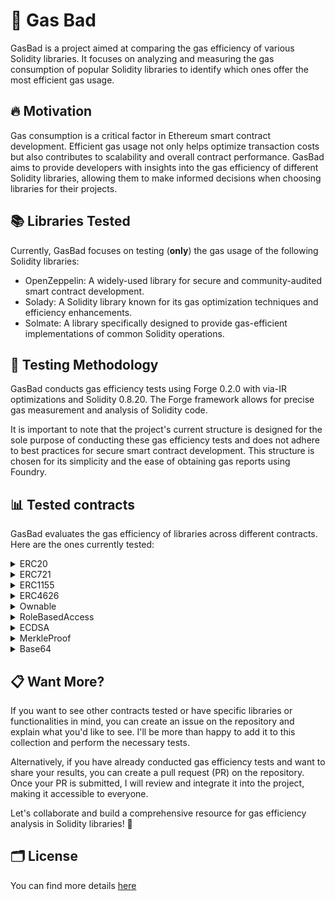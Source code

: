 # 👾 Gas Bad

GasBad is a project aimed at comparing the gas efficiency of various Solidity libraries. It focuses on analyzing and measuring the gas consumption of popular Solidity libraries to identify which ones offer the most efficient gas usage.

## 🔥 Motivation

Gas consumption is a critical factor in Ethereum smart contract development. Efficient gas usage not only helps optimize transaction costs but also contributes to scalability and overall contract performance. GasBad aims to provide developers with insights into the gas efficiency of different Solidity libraries, allowing them to make informed decisions when choosing libraries for their projects.

## 📚 Libraries Tested

Currently, GasBad focuses on testing (**only**) the gas usage of the following Solidity libraries:

- OpenZeppelin: A widely-used library for secure and community-audited smart contract development.
- Solady: A Solidity library known for its gas optimization techniques and efficiency enhancements.
- Solmate: A library specifically designed to provide gas-efficient implementations of common Solidity operations.

## 🧪 Testing Methodology

GasBad conducts gas efficiency tests using Forge 0.2.0 with via-IR optimizations and Solidity 0.8.20. The Forge framework allows for precise gas measurement and analysis of Solidity code.

It is important to note that the project's current structure is designed for the sole purpose of conducting these gas efficiency tests and does not adhere to best practices for secure smart contract development. This structure is chosen for its simplicity and the ease of obtaining gas reports using Foundry.

## 📊 Tested contracts

GasBad evaluates the gas efficiency of libraries across different contracts. Here are the ones currently tested:

<details>
<summary>ERC20</summary>


Gas consumption evaluation of ERC20 token-related operations provided by the tested libraries. By comparing gas usage, developers can make informed decisions about the most efficient library for ERC20 functionality.

**Gas Usage Comparison**:

| Function Name | Solmate | Solady | OpenZeppelin | Gas Efficiency |
|---------------|--------------|-------------|------------------|-----------|
| allowance     | 808          | 768         | 788              | Solady    |
| approve       | 24310        | 24268       | 24387            | Solady    |
| decimals      | 265          | 257         | 262              | Solady    |
| name          | 2901         | 529         | 2823             | Solady    |
| symbol        | 3083         | 738         | 2985             | Solady    |
| totalSupply   | 2321         | 2319        | 2324             | Solady    |
| transfer      | 29567        | 29541       | 29666            | Solady    |
| transferFrom  | 20234        | 20021       | 21828            | Solady    |


</details>

<details>
<summary>ERC721</summary>

Gas consumption evaluation of ERC721 token-related operations provided by the tested libraries. By comparing gas usage, developers can make informed decisions about the most efficient library for ERC721 functionality.

**Gas Usage Comparison**:

| Function Name   | Solmate | Solady | OpenZeppelin | Gas Efficiency |
|-----------------|---------|--------|--------------|----------------|
| approve         | 22667   | 22444  | 23030        | Solady         |
| balanceOf       | 2663    | 2618   | 2663         | Solady         |
| burn            | 4234    | 4181   | 4511         | Solady         |
| getApproved     | 412     | 545    | 699          | Solmate        |
| isApprovedForAll| 2915    | 2807   | 2915         | Solady         |
| mint            | 46894   | 46678  | 47149        | Solady         |
| name            | 2928    | 549    | 565          | Solady         |
| setApprovalForAll| 24602  | 24477  | 24626        | Solady         |
| symbol          | 3134    | 747    | 768          | Solady         |
| tokenURI        | 850     | 835    | 850          | Solady         |
| transferFrom    | 22515   | 20319  | 23352        | Solady         |

</details>

<details>
<summary>ERC1155</summary>

Gas consumption evaluation of ERC1155 token-related operations provided by the tested libraries. By comparing gas usage, developers can make informed decisions about the most efficient library for ERC1155 functionality.

**Gas Usage Comparison**:

| Function Name   | OpenZeppelin | Solady | Solmate | Gas Efficiency |
|-----------------|-----------|---------------|----------------|----------------|
| balanceOf       | 2547      | 2407          | 2485           | Solady  |
| balanceOfBatch  | 16106     | 12566         | 14317          | Solady  |
| burn            | 8784      | 8064          | 8156           | Solady  |
| burnBatch       | 36684     | 33635         | 35648          | Solady  |
| isApprovedForAll| 778       | 681           | 783            | Solady  |
| mint            | 28155     | 27712         | 27871          | Solady  |
| mintBatch       | 124178    | 121891        | 124104         | Solady  |
| safeBatchTransferFrom | 151145 | 146637    | 148209         | Solady  |
| safeTransferFrom | 34027    | 33141         | 33458          | Solady  |
| setApprovalForAll | 24506   | 24367         | 24487          | Solady  |
| uri             | 2945      | 540           | 566            | Solady  |


</details>

<details>
<summary>ERC4626</summary>

Gas consumption evaluation of ERC4626 vault-related operations provided by the tested libraries. By comparing gas usage, developers can make informed decisions about the most efficient library for ERC4626 functionality.

**Gas Usage Comparison**:

| Function Name   | OpenZeppelin | Solady | Solmate | Gas Efficiency |
|-----------------|-----------|---------------|----------------|----------------|
| balanceOf       | 756       | 705           | 707            | Solady |
| convertToAssets | 1544      | 1286          | 361 - 1424     | Solmate if totalSupply is zero else Solady |
| deposit         | 62699     | 60093         | 59628          | Solmate        |
| mint            | 62802     | 60199         | 59652          | Solmate        |
| name            | 2886      | 2840          | 2922           | Solady         |
| previewDeposit  | 2119      | 1875          | 1972           | Solady         |
| previewWithdraw | 1666      | 1396          | 1497           | Solady         |
| redeem          | 24849     | 23901         | 23944          | Solady         |
| symbol          | 3226      | 3195          | 3252           | Solady         |
| totalAssets     | 1139      | 912           | 1133           | Solady         |
| totalSupply     | 383       | 380           | 380            | Solmate/Solady | 
| withdraw        | 25958     | 24792         | 23922          | Solmate        |

</details>

<details>
<summary>Ownable</summary>

Gas consumption evaluation of Ownable related operations provided by the tested libraries. By comparing gas usage, developers can make informed decisions about the most efficient library for this functionality.

**Gas Usage Comparison**:

| Function Name     | OpenZeppelin | Solady | Solmate | Gas Efficiency |
|-------------------|---------------|------------------|--------------------|----------------|
| owner             | 2298          | 2355             | 2279               | Solmate      |
| renounceOwnership | 5486          | 5472             | -                  | Solady  |
| transferOwnership | 6955          | 7002             | 6785               | Solmate |


</details>

<details>
<summary>RoleBasedAccess</summary>

Gas consumption evaluation of RoleBasedAccess contracts related operations provided by the tested libraries. By comparing gas usage, developers can make informed decisions about the most efficient library for this functionality.

> Note: *In order to be specific, it uses the following contracts for comparisons:*
> 1. **AccessControl.sol** from Openzeppelin
> 2. **OwnableRoles** from Solady
> 3. **RolesAuthority** from Solmate
> 
**Gas Usage Comparison**:

| Function Name     | OpenZeppelin | Solady            | Solmate            | Gas Efficiency |
|-------------------|---------------|------------------|--------------------|----------------|
| owner             | 2363          | 2546             | 2444               | OpenZeppelin   |
| grantRole         | 29178         | 26096            | 18915              | Solmate        |
| revokeRole        | 7146          | 6323             | 18915              | Solady         |


</details>

<details>
<summary>ECDSA</summary>

Gas consumption evaluation of ECDSA related operations provided by the tested libraries. By comparing gas usage, developers can make informed decisions about the most efficient library for this functionalities.

**Gas Usage Comparison**:

| Function Name   | OpenZeppelin | Solady | Solmate | Gas Efficiency |
|-----------------|-----------|---------------|----------------|----------------|
| recover       | 3935      | 3741          | -           | Solady  |
| toEthSignedMessage  | 252     | 255         | -          | OpenZeppelin  |

</details>

<details>
<summary>MerkleProof</summary>

Gas consumption evaluation of  contracts related operations provided by the tested libraries. By comparing gas usage, developers can make informed decisions about the most efficient library for this functionality.

> Note: *As gas consumption of **verify** function depends on proof size there several test for each function with different amounts of elements in proof and corresponding amount of leafs(elements in tree)*
> 1. 5 elements in the proof = 32 leafs in tree
> 1. 10 elements in the proof = 1024 leafs in tree
> 1. 15 elements in the proof = 32668 leafs in tree

**Gas Usage Comparison**:

| Function Name              | OpenZeppelin | Solady | Solmate | Gas Efficiency |
|----------------------------|-----------|---------------|----------------|----------------|
| verify_5_elements          | 2554      | 1783          | -              | Solady         |
| verify_10_elements         | 4444      | 2863          | -              | Solady         |
| verify_15_elements         | 6340      | 3943          | -              | Solady         |
| verifyCalldata_5_elements  | 1685      | 1204          | 1095           | Solmate        |
| verifyCalldata_10_elements | 2916      | 1929          | 1820           | Solmate        |
| verifyCalldata_15_elements | 4159      | 2654          | 2545           | Solmate        |
</details>

<details>
<summary>Base64</summary>

Gas consumption evaluation of Base64 related operations provided by the tested libraries. By comparing gas usage, developers can make informed decisions about the most efficient library for this functionality.

**Gas Usage Comparison**:

| Function Name     | OpenZeppelin | Solady | Solmate | Gas Efficiency |
|-------------------|---------------|------------------|--------------------|----------------|
| encode             | 2599          | 1925             | -               | Solady      |
| decode             | -          | 1786             | -                  | Solady  |


</details>

## 📋 Want More?
If you want to see other contracts tested or have specific libraries or functionalities in mind, you can create an issue on the repository and explain what you'd like to see. I'll be more than happy to add it to this collection and perform the necessary tests.

Alternatively, if you have already conducted gas efficiency tests and want to share your results, you can create a pull request (PR) on the repository. Once your PR is submitted, I will review and integrate it into the project, making it accessible to everyone.

Let's collaborate and build a comprehensive resource for gas efficiency analysis in Solidity libraries! 🚀

## 🗂️ License
You can find more details [here](./LICENSE.md)